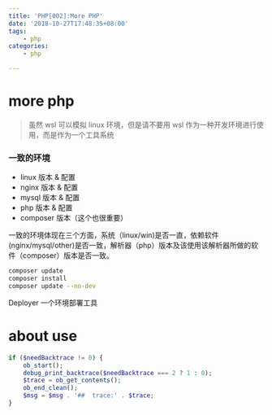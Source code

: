 ```yaml
---
title: 'PHP[002]:More PHP'
date: '2018-10-27T17:48:35+08:00'
tags:
    - php
categories:
    - php

---
```






# more php  

>  虽然 wsl 可以模拟 linux 环境，但是请不要用 wsl 作为一种开发环境进行使用，而是作为一个工具系统


### 一致的环境  

- linux 版本 & 配置
- nginx 版本 & 配置
- mysql 版本 & 配置
- php 版本 & 配置
- composer 版本（这个也很重要）

一致的环境体现在三个方面，系统（linux/win)是否一直，依赖软件(nginx/mysql/other)是否一致，解析器（php）版本及该使用该解析器所做的软件（composer）版本是否一致。

```sh
composer update
composer install
composer update --no-dev
```

Deployer 一个环境部署工具


# about use

``` php
if ($needBacktrace != 0) {
    ob_start();
    debug_print_backtrace($needBacktrace === 2 ? 1 : 0);
    $trace = ob_get_contents();
    ob_end_clean();
    $msg = $msg . '##  trace:' . $trace;
}
```


